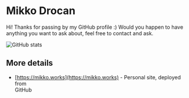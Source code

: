 # Mikko Drocan

Hi! Thanks for passing by my GitHub profile :) Would you happen to have \
anything you want to ask about, feel free to contact and ask.

![GitHub stats](https://github-readme-stats.vercel.app/api?username=mdrocan&show_icons=true&count_private=true&include_all_commits=true&bg_color=32,e96443,904e95&title_color=fff&text_color=fff&icon_color=dddddd)

## More details
* [https://mikko.works](https://mikko.works) - Personal site, deployed from \
GitHub
